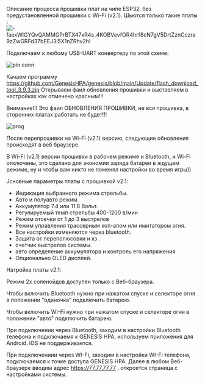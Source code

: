 Описание процесса прошивки плат на чипе ESP32, без предустановленной прошивки с Wi-Fi (v2.1).
Шьются только такие платы :
![-faexWlGYQvQAMMGPrBTX47xR4s_4KOBVevfOR4hrf8cN7gV5DrtZznCczra9zZwGRFd37bEEJ3i5X1nZRhv2hI](https://user-images.githubusercontent.com/65130421/211198486-8d95a485-73d6-4e51-b198-3afe78526cc4.jpg)


Подключаем к любому USB-UART конвертеру по этой схеме:

![pin conn](https://user-images.githubusercontent.com/65130421/211193793-478566af-a9cd-4e7d-b5f8-52bfddc8231c.jpg)

Качаем программу https://github.com/GenesisHPA/genesis/blob/main/Update/flash_download_tool_3.9.3.zip
Открываем фаил обновления прошивки и выставляем в настройках как отмечено красным!!!

Внимание!!! Это фаил ОБНОВЛЕНИЯ ПРОШИВКИ, не вся прошивка, в сторонних платах работать не будет!!! 

![prog](https://user-images.githubusercontent.com/65130421/211194007-ac90ed13-a0e5-4492-85ba-2b6c2dab1986.jpg)

После перепрошивки на Wi-Fi (v2.1) версию, следующие обновления происходят в веб браузере.

В Wi-Fi (v2.1) версии прошивки в рабочем режиме и Bluetooth, и Wi-Fi отключены, это сделано для экономии заряда батареи в ждущем режиме, ну и чтобы вам никто не поменял настройки во время игры))

Jсновные параметры платы с прошивкой v2.1:
- Индикация выбранного режима стрельбы.
- Авто и полуавто режим.
- Аккумулятор 7.4 или 11.8 Вольт.
- Регулируемый темп стрельбы 400-1200 в/мин
- Режим отсечки от 1 до 3 выстрелов
- Режим управления трассерным хоп-апом или имитатором огня.
- Все настройки изменяются через bluetooth.
- Защита от переполюсовки и кз .
- счетчик выстрелов системы.
- авто определение аккумулятора и контроль его напряжения.
- Опционально OLED дисплей.

Натройка платы v2.1:

Режим 2х соленойдов доступен только с Веб-браузера.

Чтобы включить Bluetooth нужно при нажатом спуске и селекторе огня в положении "одиночка" подключить батарею.

Чтобы включить WI-Fi нужно при нажатом спуске и селекторе огня в положении "авто" подключить батарею.

При подключении через Bluetooth, заходим в настройки Bluetooth телефона и подключаемя к GENESIS HPA,  используем приложения для Android. iOS не поддерживается.

При подключениии через WI-Fi, заходим в настройки WI-Fi телефона, подключаемся к точке доступа GENESIS HPA. Далее в любом Веб-браузере вводим адрес https://77.77.77.77 ,
откроется страница с настройками системы.
